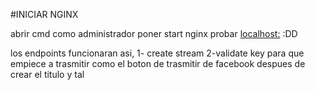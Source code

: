 #INICIAR NGINX 

abrir cmd como administrador 
poner start nginx 
probar [localhost:](http://127.0.0.1:8086/)
:DD

los endpoints funcionaran asi, 1- create stream 2-validate key para que empiece a trasmitir como el boton de trasmitir de facebook despues de crear el titulo y tal